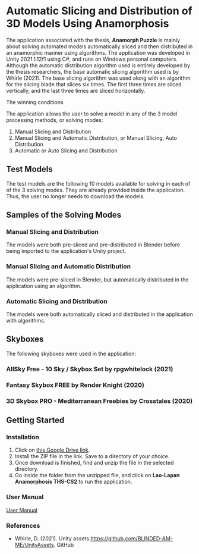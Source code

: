 # Automatic Slicing and Distribution of 3D Models Using Anamorphosis
The application associated with the thesis, **Anamorph Puzzle** is mainly about solving automated models automatically sliced and then distributed in an anamorphic manner using algorithms. The application was developed in Unity 2021.1.12f1 using C#, and runs on Windows personal computers. Although the automatic distribution algorithm used is entirely developed by the thesis researchers, the base automatic slicing algorithm used is by Whirle (2021). The base slicing algorithm was used along with an algorithm for the slicing blade that slices six times. The first three times are sliced vertically, and the last three times are sliced horizontally. 

The winning conditions 

The application allows the user to solve a model in any of the 3 model processing methods, or solving modes:
1. Manual Slicing and Distribution 
2. Manual Slicing and Automatic Distribution, or Manual Slicing, Auto Distribution
3. Automatic or Auto Slicing and Distribution

## Test Models
The test models are the following 10 models available for solving in each of of the 3 solving modes. They are already provided inside the application. Thus, the user no longer needs to download the models.

## Samples of the Solving Modes
### Manual Slicing and Distribution
The models were both pre-sliced and pre-distributed in Blender before being imported to the application's Unity project.

### Manual Slicing and Automatic Distribution
The models were pre-sliced in Blender, but automatically distributed in the application using an algorithm.

### Automatic Slicing and Distribution
The models were both automatically sliced and distributed in the application with algorithms.

## Skyboxes
The following skyboxes were used in the application:

### AllSky Free - 10 Sky / Skybox Set by rpgwhitelock (2021)


### Fantasy Skybox FREE by Render Knight (2020)


### 3D Skybox PRO - Mediterranean Freebies by Crosstales (2020)


## Getting Started
### Installation 
1. Click on [this Google Drive link](https://drive.google.com/drive/folders/1QaYy-SKNvhFxNSrBXMH7rque4I_qqR2U?usp=sharing).
2. Install the ZIP file in the link. Save to a directory of your choice.
3. Once download is finished, find and unzip the file in the selected directory.
4. Go inside the folder from the unzipped file, and click on **Lao-Lapan Anamorphosis THS-CS2** to run the application.

### User Manual
[User Manual](https://github.com/TilapiaRoger/anamorph-ths-cs2/blob/629bb780557568ec4cd4e856c9b5cc53a7225122/%5BTHS-CS3%5D%20User%20Manual%20for%20Automatic%20Slicing%20and%20Distribution%20of%203D%20Models%20For%20Puzzles%20Using%20Anamorphosis.pdf)

### References
- Whirle,  D. (2021). Unity assets.https://github.com/BLINDED-AM-ME/UnityAssets. GitHub
